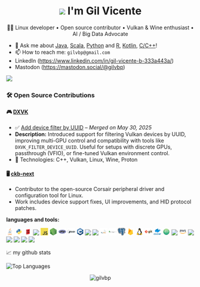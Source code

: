 <h1 align="center"><img src="https://raw.githubusercontent.com/iampavangandhi/iampavangandhi/master/gifs/Hi.gif" width="30px"> I'm Gil Vicente</h1>

<p align="center">
  🧑‍💻 Linux developer • Open source contributor • Vulkan & Wine enthusiast • AI / Big Data Advocate 
</p>

- 💬 Ask me about [Java](https://www.java.com/), [Scala](https://www.scala-lang.org/), [Python](https://www.python.org/) and [R](https://www.r-project.org/),
[Kotlin](https://kotlinlang.org/), [C/C++](https://www.geeksforgeeks.org/c-plus-plus/)!
- 📫 How to reach me: `gilvbp@gmail.com`
- LinkedIn (https://www.linkedin.com/in/gil-vicente-b-333a443a/)
- Mastodon (https://mastodon.social/@gilvbp)

![](https://visitor-badge.glitch.me/badge?page_id=gilvbp.gilvbp)

### 🛠️ Open Source Contributions

#### 🎮 [DXVK](https://github.com/doitsujin/dxvk)
- ✅ [Add device filter by UUID](https://github.com/doitsujin/dxvk/commit/1e64bb8b8e45108f6d5599de8178ff01f5f7810a) – *Merged on May 30, 2025*
- **Description:** Introduced support for filtering Vulkan devices by UUID, improving multi-GPU control and compatibility with tools like `DXVK_FILTER_DEVICE_UUID`. Useful for setups with discrete GPUs, passthrough (VFIO), or fine-tuned Vulkan environment control.
- 🔧 Technologies: C++, Vulkan, Linux, Wine, Proton


#### 🖥️ [ckb-next](https://github.com/ckb-next/ckb-next)
- Contributor to the open-source Corsair peripheral driver and configuration tool for Linux.
- Work includes device support fixes, UI improvements, and HID protocol patches.

**languages and tools:**  

[<code><img height="20" src="https://raw.githubusercontent.com/github/explore/80688e429a7d4ef2fca1e82350fe8e3517d3494d/topics/java/java.png"></code>](https://www.java.com/)
[<code><img height="20" src="https://raw.githubusercontent.com/github/explore/80688e429a7d4ef2fca1e82350fe8e3517d3494d/topics/python/python.png"></code>](https://www.python.org/)
[<code><img height="20" src="https://raw.githubusercontent.com/github/explore/80688e429a7d4ef2fca1e82350fe8e3517d3494d/topics/scala/scala.png"></code>](https://www.scala-lang.org/)
[<code><img height="20" src="https://i0.wp.com/www.cienciaedados.com/wp-content/uploads/2015/12/Apache-Spark-e-Data-Science-.png?w=420&ssl=1"></code>](https://spark.apache.org/)
[<code><img height="20" src="https://raw.githubusercontent.com/github/explore/80688e429a7d4ef2fca1e82350fe8e3517d3494d/topics/javascript/javascript.png"></code>](https://www.javascript.com/)
[<code><img height="20" src="https://raw.githubusercontent.com/github/explore/80688e429a7d4ef2fca1e82350fe8e3517d3494d/topics/nodejs/nodejs.png"></code>](https://nodejs.org/)
[<code><img height="20" src="https://raw.githubusercontent.com/github/explore/80688e429a7d4ef2fca1e82350fe8e3517d3494d/topics/php/php.png"></code>](https://www.php.net/)
[<code><img height="20" src="https://raw.githubusercontent.com/github/explore/80688e429a7d4ef2fca1e82350fe8e3517d3494d/topics/bash/bash.png"></code>](https://www.gnu.org/software/bash/)
[<code><img height="20" src="https://raw.githubusercontent.com/github/explore/80688e429a7d4ef2fca1e82350fe8e3517d3494d/topics/cpp/cpp.png"></code>](https://en.wikipedia.org/wiki/C%2B%2B)
[<code><img height="20" src="https://cdn.iconscout.com/icon/free/png-256/nginx-3521604-2945048.png"></code>](https://www.nginx.com/)
[<code><img height="20" src="https://upload.wikimedia.org/wikipedia/commons/thumb/1/10/Apache_HTTP_server_logo_%282019-present%29.svg/1200px-Apache_HTTP_server_logo_%282019-present%29.svg.png"></code>](https://httpd.apache.org/)
[<code><img height="20" src="https://raw.githubusercontent.com/github/explore/80688e429a7d4ef2fca1e82350fe8e3517d3494d/topics/mysql/mysql.png"></code>](https://www.mysql.com/)
[<code><img height="20" src="https://raw.githubusercontent.com/github/explore/80688e429a7d4ef2fca1e82350fe8e3517d3494d/topics/mongodb/mongodb.png"></code>](https://www.mongodb.com/)
[<code><img height="20" src="https://raw.githubusercontent.com/github/explore/80688e429a7d4ef2fca1e82350fe8e3517d3494d/topics/postgresql/postgresql.png"></code>](https://www.postgresql.org/)
[<code><img height="20" src="https://raw.githubusercontent.com/github/explore/80688e429a7d4ef2fca1e82350fe8e3517d3494d/topics/firebase/firebase.png"></code>](https://firebase.google.com/)
[<code><img height="20" src="https://raw.githubusercontent.com/github/explore/80688e429a7d4ef2fca1e82350fe8e3517d3494d/topics/linux/linux.png"></code>](https://www.linux.org/)
[<code><img height="20" src="https://raw.githubusercontent.com/github/explore/80688e429a7d4ef2fca1e82350fe8e3517d3494d/topics/git/git.png"></code>](https://github.com/)
[<code><img height="20" src="https://raw.githubusercontent.com/github/explore/80688e429a7d4ef2fca1e82350fe8e3517d3494d/topics/docker/docker.png"></code>](https://www.docker.com/)
[<code><img height="20" src="https://raw.githubusercontent.com/github/explore/80688e429a7d4ef2fca1e82350fe8e3517d3494d/topics/atom/atom.png"></code>](https://atom.io/)
[<code><img height="20" src="https://code.visualstudio.com/assets/favicon.ico"></code>](https://code.visualstudio.com/)
[<code><img height="20" src="https://raw.githubusercontent.com/github/explore/80688e429a7d4ef2fca1e82350fe8e3517d3494d/topics/aws/aws.png"></code>](https://aws.amazon.com/)
[<code><img height="20" src="https://uploads-ssl.webflow.com/5fa58eb04302c6e6eb23144c/5fe100c0445605e87d65282e_40583b9485486616cc310cf5c5282b85.png"></code>](https://cloud.google.com)
[<code><img height="20" src="https://upload.wikimedia.org/wikipedia/commons/thumb/a/a5/Archlinux-icon-crystal-64.svg/1200px-Archlinux-icon-crystal-64.svg.png"></code>](https://archlinux.org/)
[<code><img height="20" src="https://www.r-project.org/Rlogo.png"></code>](https://www.r-project.org/)
[<code><img height="20" src="https://www.r-project.org/Rlogo.png"></code>](https://www.r-project.org/)
[<code><img height="20" src="https://logowik.com/content/uploads/images/kotlin.jpg"></code>](https://kotlinlang.org/)

📈 my github stats

![Top Languages](https://github-readme-stats.vercel.app/api/top-langs/?username=gilvbp&layout=compact&theme=gotham)


<p align="center"> <img src="https://github-readme-stats.vercel.app/api?username=gilvbp&show_icons=true&theme=gotham" alt="gilvbp" />
  
